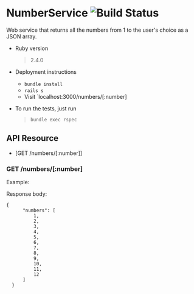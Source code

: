 # NumberService ![Build Status](https://travis-ci.com/isabel22/numbers-server.svg?branch=master)
Web service that returns all the numbers from 1 to the user's choice as a JSON array.

* Ruby version
  > 2.4.0

* Deployment instructions
  - `bundle install`
  - `rails s`
  - Visit `localhost:3000/numbers/[:number]

* To run the tests, just run
  > `bundle exec rspec`

## API Resource
- [GET /numbers/[:number]]

### GET /numbers/[:number]
Example: <url>

Response body:
```
{
      "numbers": [
          1,
          2,
          3,
          4,
          5,
          6,
          7,
          8,
          9,
          10,
          11,
          12
      ]
  }
  ```
